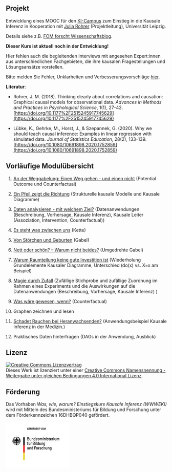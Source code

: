 ## Projekt

Entwicklung eines MOOC für den [KI-Campus](https://ki-campus.org/) zum Einstieg in die Kausale Inferenz in Kooperation mit [Julia Rohrer](https://juliarohrer.com/) (Projektleitung), Universität Leipzig.

Details siehe z.B. [FOM forscht Wissenschaftsblog](https://www.fom-blog.de/2021/07/einstiegskurs-kausale-inferenz-wird-gemeinsam-von-der-universitaet-leipzig-und-der-fom-hochschule-mit-einer-foerderung-durch-das-bmbf-entwickelt/).

**Dieser Kurs ist aktuell noch in der Entwicklung!** 

Hier fehlen auch die begleitenden Interviews mit angesehen Expert:innen aus unterschiedlichen Fachgebieten, die ihre kausalen Fragestellungen und Lösungsansätze vorstellen.

Bitte melden Sie Fehler, Unklarheiten und Verbesserungsvorschläge [hier](https://github.com/luebby/WWWEKI/issues).

**Literatur**:

- Rohrer, J. M. (2018). Thinking clearly about correlations and causation: Graphical causal models for observational data. *Advances in Methods and Practices in Psychological Science*, 1(1), 27-42. [https://doi.org/10.1177%2F2515245917745629](https://doi.org/10.1177%2F2515245917745629)

- Lübke, K., Gehrke, M., Horst, J., & Szepannek, G. (2020). Why we should teach causal inference: Examples in linear regression with simulated data. *Journal of Statistics Education*, 28(2), 133-139. [https://doi.org/10.1080/10691898.2020.1752859](https://doi.org/10.1080/10691898.2020.1752859)


## Vorläufige Modulübersicht

1. [An der Weggabelung: Einen Weg gehen - und einen nicht](https://fomshinyapps.shinyapps.io/WWWEKI_Modul_01/) (Potential Outcome und Counterfactual)

2. [Ein Pfeil zeigt die Richtung](https://fomshinyapps.shinyapps.io/WWWEKI_Modul_02/) (Strukturelle kausale Modelle und Kausale Diagramme)

3. [Daten analysieren - mit welchem Ziel?](https://fomshinyapps.shinyapps.io/WWWEKI_Modul_03/) (Datenanwendungen (Beschreibung, Vorhersage, Kausale Inferenz), Kausale Leiter (Assoziation, Intervention, Counterfactual))

4. [Es steht was zwischen uns](https://fomshinyapps.shinyapps.io/WWWEKI_Modul_04/) (Kette)

5. [Von Störchen und Geburten](https://fomshinyapps.shinyapps.io/WWWEKI_Modul_05/) (Gabel)

6. [Nett oder schön? &ndash; Warum nicht beides?](https://fomshinyapps.shinyapps.io/WWWEKI_Modul_06/) (Umgedrehte Gabel)

7. [Warum Raumteilung keine gute Investition ist](https://fomshinyapps.shinyapps.io/WWWEKI_Modul_07/) (Wiederholung Grundelemente Kausaler Diagramme, Unterschied (do(x) vs. X=x am Beispiel)

8. [Magie durch Zufall](https://fomshinyapps.shinyapps.io/WWWEKI_Modul_08/) (Zufällige Stichprobe und zufällige Zuordnung im Rahmen eines Experiments und die Auswirkungen auf die Datenanwendungen (Beschreibung, Vorhersage, Kausale Inferenz) )

9. [Was wäre gewesen, wenn?](https://fomshinyapps.shinyapps.io/WWWEKI_Modul_09/) (Counterfactual)

10. Graphen zeichnen und lesen

11. [Schadet Rauchen bei Heranwachsenden?](https://fomshinyapps.shinyapps.io/WWWEKI_Modul_11/) (Anwendungsbeispiel Kausale Inferenz in der Medizin.)

12. Praktisches Daten hinterfragen (DAGs in der Anwendung, Ausblick)


## Lizenz

<a rel="license" href="http://creativecommons.org/licenses/by-sa/4.0/"><img alt="Creative Commons Lizenzvertrag" style="border-width:0" src="https://i.creativecommons.org/l/by-sa/4.0/88x31.png" /></a><br />Dieses Werk ist lizenziert unter einer <a rel="license" href="http://creativecommons.org/licenses/by-sa/4.0/">Creative Commons Namensnennung - Weitergabe unter gleichen Bedingungen 4.0 International Lizenz</a>.

## Förderung

Das Vorhaben *Was, wie, warum? Einstiegskurs Kausale Inferenz (WWWEKI)* wird mit Mitteln des Bundesministeriums für Bildung und Forschung unter dem Förderkennzeichen 16DHBQP040 gefördert.

![Logo BMBF](/images/csm_Logo-BMBF.jpg)
